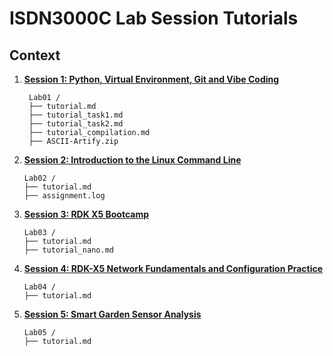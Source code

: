# ISDN3000C Lab Session Tutorials

## Context

1. [**Session 1: Python, Virtual Environment, Git and Vibe Coding**](Lab01)
   ```
    Lab01 /
    ├── tutorial.md
    ├── tutorial_task1.md
    ├── tutorial_task2.md
    ├── tutorial_compilation.md
    ├── ASCII-Artify.zip
    ```

2. [**Session 2: Introduction to the Linux Command Line**](Lab02)
    ```
    Lab02 /
    ├── tutorial.md
    ├── assignment.log
    ```

3. [**Session 3: RDK X5 Bootcamp**](Lab03)
    ```
    Lab03 /
    ├── tutorial.md
    ├── tutorial_nano.md
    ```

4. [**Session 4: RDK-X5 Network Fundamentals and Configuration Practice**](Lab04)
    ```
    Lab04 /
    ├── tutorial.md
    ```
    
5. [**Session 5: Smart Garden Sensor Analysis**](Lab05)
    ```
    Lab05 /
    ├── tutorial.md
    ```
